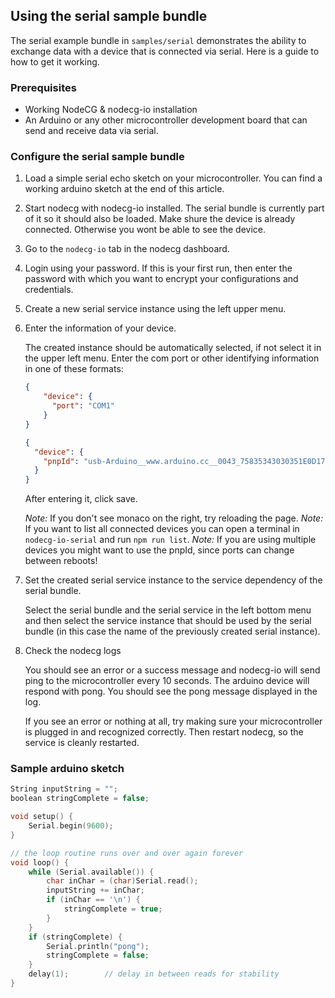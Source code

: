 ## Using the serial sample bundle

The serial example bundle in `samples/serial` demonstrates the ability to exchange data with a device that is connected via serial. Here is a guide to how to get it working.

### Prerequisites

-   Working NodeCG & nodecg-io installation
-   An Arduino or any other microcontroller development board that can send and receive data via serial.

### Configure the serial sample bundle

1. Load a simple serial echo sketch on your microcontroller. You can find a working arduino sketch at the end of this article.

2. Start nodecg with nodecg-io installed. The serial bundle is currently part of it so it should also be loaded. Make shure the device is already connected. Otherwise you wont be able to see the device.

3. Go to the `nodecg-io` tab in the nodecg dashboard.

4. Login using your password. If this is your first run, then enter the password with which you want to encrypt your configurations and credentials.

5. Create a new serial service instance using the left upper menu.

6. Enter the information of your device.

    The created instance should be automatically selected, if not select it in the upper left menu. Enter the com port or other identifying information in one of these formats:

    ```json
    {
        "device": {
          "port": "COM1"
        }
    }
    ```

    ```json
    {
      "device": {
        "pnpId": "usb-Arduino__www.arduino.cc__0043_75835343030351E0D171-if00"
      }
    }
    ```

    After entering it, click save.

    _Note:_ If you don't see monaco on the right, try reloading the page.
    _Note:_ If you want to list all connected devices you can open a terminal in `nodecg-io-serial` and run `npm run list`.
    _Note:_ If you are using multiple devices you might want to use the pnpId, since ports can change between reboots!

7. Set the created serial service instance to the service dependency of the serial bundle.

    Select the serial bundle and the serial service in the left bottom menu and then select the service instance that should be used by the serial bundle (in this case the name of the previously created serial instance).

8. Check the nodecg logs

    You should see an error or a success message and nodecg-io will send ping to the microcontroller every 10 seconds. The arduino device will respond with pong. You should see the pong message displayed in the log.

    If you see an error or nothing at all, try making sure your microcontroller is plugged in and recognized correctly. Then restart nodecg, so the service is cleanly restarted. 

### Sample arduino sketch

```cpp
String inputString = "";
boolean stringComplete = false; 

void setup() {
    Serial.begin(9600);
}

// the loop routine runs over and over again forever
void loop() {
    while (Serial.available()) {
        char inChar = (char)Serial.read();
        inputString += inChar;
        if (inChar == '\n') {
            stringComplete = true;
        }
    }
    if (stringComplete) {
        Serial.println("pong");
        stringComplete = false;
    }
    delay(1);        // delay in between reads for stability
}
```
